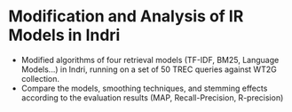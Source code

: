 # ****Modification and Analysis of IR Models in Indri****  
* Modified algorithms of four retrieval models (TF-IDF, BM25, Language Models...) in Indri, running on a set of 50 TREC queries against WT2G collection. 
* Compare the models, smoothing techniques, and stemming effects according to the evaluation results (MAP, Recall-Precision, R-precision)
